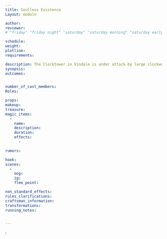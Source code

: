 ```yaml
---
title: Soulless Existence
Layout: module

author: 
reviewer: 
# "friday" "friday night" "saturday" "saturday morning" "saturday early afternoon" "saturday early evening" "saturday night" "reaction" "tavern setup" "townsfolk" "randoms"

schedule:
weight: 
plotline: 
requirements: 

description: The Clocktower in Vindale is under attack by large clockwork golems. Something in the clocktower seems to be drawing them to the place but it is unclear what until they are dealt with. Inside is an agent outside of time the Golems were hunting, he has on him a book in a language that isn’t native to Elysia. The book is what is drawing the Golems towards it. The book reads as Time Magic but when you can read the words in translation, it was written in a Void language. The Golem want the book to be destroyed, the Agent wants to escape after stealing it from the Vindale Vampire Library. It’s up to the Adventurers who gets to keep the book or if it is destroyed. The Void language in the book is for a summoning ritual of Void creatures. 
synopsis:   
outcomes: 


number_of_cast_members: 
Roles: 

props: 
makeup: 
treasure: 
magic_items:
  - 
    name: 
    description:  
    duration: 
    effects: 
      - 

rumors: 

hook: 
scenes: 
  - 
    oog: 
    ig: 
    flee_point: 

non_standard_effects: 
rules_clarifications: 
craftsman_information: 
transformations: 
running_notes: 


---
```


: 